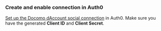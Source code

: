 ### Create and enable connection in Auth0

[Set up the Docomo dAccount social connection](https://auth0.com/docs/dashboard/guides/connections/set-up-connections-social) in Auth0. Make sure you have the generated **Client ID** and **Client Secret**.
